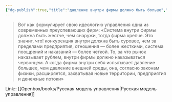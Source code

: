 ```yaml
---
{"dg-publish":true,"title":"давление внутри фирмы должно быть больше","tags":["quotes"],"date":"2023-11-13T11:46:56+04:00","modified_at":"2024-01-24T10:20:44+03:00","aliases":"давление внутри фирмы должно быть больше","dg-path":"/quotes/202311131146.md","permalink":"/quotes/202311131146/","dgPassFrontmatter":true}
---
```



> Вот как формулирует свою идеологию управления одна из современных преуспевающих фирм: «Система внутри фирмы должна быть жестче, чем снаружи, тогда фирма крепче. Это значит, что! конкуренция внутри должна быть суровее, чем за пределами предприятия, отношения — более жесткими, система поощрений и наказаний — более четкой. То, за что рынок наказывает рублем, внутри фирмы должно наказываться червонцем. А когда фирма внутри себя испытывает давление большее, чем давление внешней среды, она, согласно законам физики, расширяется, захватывая новые территории, предприятия и денежные потоки»

Link:: [[Openbox/books/Русская модель управления\|Русская модель управления]]
